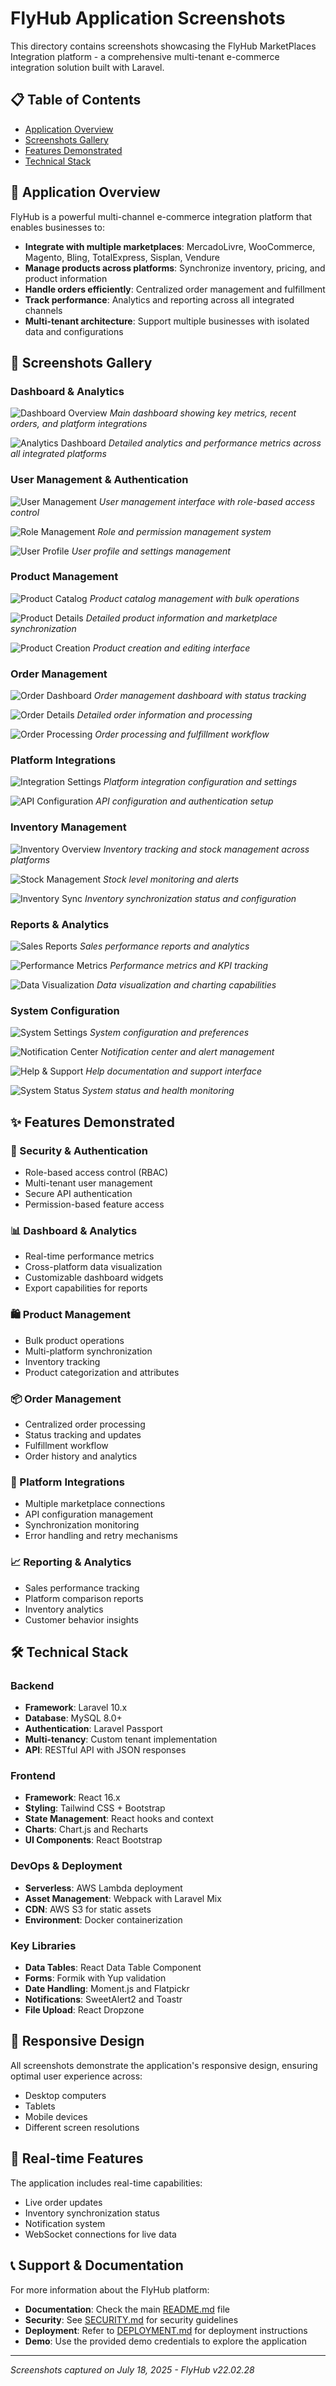 # FlyHub Application Screenshots

This directory contains screenshots showcasing the FlyHub MarketPlaces Integration platform - a comprehensive multi-tenant e-commerce integration solution built with Laravel.

## 📋 Table of Contents

- [Application Overview](#application-overview)
- [Screenshots Gallery](#screenshots-gallery)
- [Features Demonstrated](#features-demonstrated)
- [Technical Stack](#technical-stack)

## 🚀 Application Overview

FlyHub is a powerful multi-channel e-commerce integration platform that enables businesses to:

- **Integrate with multiple marketplaces**: MercadoLivre, WooCommerce, Magento, Bling, TotalExpress, Sisplan, Vendure
- **Manage products across platforms**: Synchronize inventory, pricing, and product information
- **Handle orders efficiently**: Centralized order management and fulfillment
- **Track performance**: Analytics and reporting across all integrated channels
- **Multi-tenant architecture**: Support multiple businesses with isolated data and configurations

## 📸 Screenshots Gallery

### Dashboard & Analytics
![Dashboard Overview](Screenshot%20From%202025-07-18%2017-09-32.png)
*Main dashboard showing key metrics, recent orders, and platform integrations*

![Analytics Dashboard](Screenshot%20From%202025-07-18%2017-07-54.png)
*Detailed analytics and performance metrics across all integrated platforms*

### User Management & Authentication
![User Management](Screenshot%20From%202025-07-18%2017-18-36.png)
*User management interface with role-based access control*

![Role Management](Screenshot%20From%202025-07-18%2017-18-33.png)
*Role and permission management system*

![User Profile](Screenshot%20From%202025-07-18%2017-18-31.png)
*User profile and settings management*

### Product Management
![Product Catalog](Screenshot%20From%202025-07-18%2017-18-26.png)
*Product catalog management with bulk operations*

![Product Details](Screenshot%20From%202025-07-18%2017-18-23.png)
*Detailed product information and marketplace synchronization*

![Product Creation](Screenshot%20From%202025-07-18%2017-18-18.png)
*Product creation and editing interface*

### Order Management
![Order Dashboard](Screenshot%20From%202025-07-18%2017-17-50.png)
*Order management dashboard with status tracking*

![Order Details](Screenshot%20From%202025-07-18%2017-17-45.png)
*Detailed order information and processing*

![Order Processing](Screenshot%20From%202025-07-18%2017-17-41.png)
*Order processing and fulfillment workflow*

### Platform Integrations
![Integration Settings](Screenshot%20From%202025-07-18%2017-17-35.png)
*Platform integration configuration and settings*

![API Configuration](Screenshot%20From%202025-07-18%2017-17-25.png)
*API configuration and authentication setup*

### Inventory Management
![Inventory Overview](Screenshot%20From%202025-07-18%2017-12-19.png)
*Inventory tracking and stock management across platforms*

![Stock Management](Screenshot%20From%202025-07-18%2017-12-14.png)
*Stock level monitoring and alerts*

![Inventory Sync](Screenshot%20From%202025-07-18%2017-12-09.png)
*Inventory synchronization status and configuration*

### Reports & Analytics
![Sales Reports](Screenshot%20From%202025-07-18%2017-12-04.png)
*Sales performance reports and analytics*

![Performance Metrics](Screenshot%20From%202025-07-18%2017-11-56.png)
*Performance metrics and KPI tracking*

![Data Visualization](Screenshot%20From%202025-07-18%2017-11-52.png)
*Data visualization and charting capabilities*

### System Configuration
![System Settings](Screenshot%20From%202025-07-18%2017-11-48.png)
*System configuration and preferences*

![Notification Center](Screenshot%20From%202025-07-18%2017-11-43.png)
*Notification center and alert management*

![Help & Support](Screenshot%20From%202025-07-18%2017-11-39.png)
*Help documentation and support interface*

![System Status](Screenshot%20From%202025-07-18%2017-11-30.png)
*System status and health monitoring*

## ✨ Features Demonstrated

### 🔐 Security & Authentication
- Role-based access control (RBAC)
- Multi-tenant user management
- Secure API authentication
- Permission-based feature access

### 📊 Dashboard & Analytics
- Real-time performance metrics
- Cross-platform data visualization
- Customizable dashboard widgets
- Export capabilities for reports

### 🛍️ Product Management
- Bulk product operations
- Multi-platform synchronization
- Inventory tracking
- Product categorization and attributes

### 📦 Order Management
- Centralized order processing
- Status tracking and updates
- Fulfillment workflow
- Order history and analytics

### 🔗 Platform Integrations
- Multiple marketplace connections
- API configuration management
- Synchronization monitoring
- Error handling and retry mechanisms

### 📈 Reporting & Analytics
- Sales performance tracking
- Platform comparison reports
- Inventory analytics
- Customer behavior insights

## 🛠️ Technical Stack

### Backend
- **Framework**: Laravel 10.x
- **Database**: MySQL 8.0+
- **Authentication**: Laravel Passport
- **Multi-tenancy**: Custom tenant implementation
- **API**: RESTful API with JSON responses

### Frontend
- **Framework**: React 16.x
- **Styling**: Tailwind CSS + Bootstrap
- **State Management**: React hooks and context
- **Charts**: Chart.js and Recharts
- **UI Components**: React Bootstrap

### DevOps & Deployment
- **Serverless**: AWS Lambda deployment
- **Asset Management**: Webpack with Laravel Mix
- **CDN**: AWS S3 for static assets
- **Environment**: Docker containerization

### Key Libraries
- **Data Tables**: React Data Table Component
- **Forms**: Formik with Yup validation
- **Date Handling**: Moment.js and Flatpickr
- **Notifications**: SweetAlert2 and Toastr
- **File Upload**: React Dropzone

## 📱 Responsive Design

All screenshots demonstrate the application's responsive design, ensuring optimal user experience across:
- Desktop computers
- Tablets
- Mobile devices
- Different screen resolutions

## 🔄 Real-time Features

The application includes real-time capabilities:
- Live order updates
- Inventory synchronization status
- Notification system
- WebSocket connections for live data

## 📞 Support & Documentation

For more information about the FlyHub platform:
- **Documentation**: Check the main [README.md](../../README.md) file
- **Security**: See [SECURITY.md](../SECURITY.md) for security guidelines
- **Deployment**: Refer to [DEPLOYMENT.md](../DEPLOYMENT.md) for deployment instructions
- **Demo**: Use the provided demo credentials to explore the application

---

*Screenshots captured on July 18, 2025 - FlyHub v22.02.28* 
